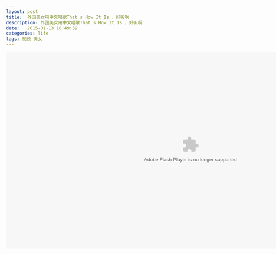 ```yaml
---
layout: post
title:  外国美女用中文唱歌That s How It Is ，好听啊
description: 外国美女用中文唱歌That s How It Is ，好听啊
date:   2015-01-13 16:49:39
categories: life
tags: 视频 美女
---
```

<object width=800 height=532><param name="movie" value="http://share.vrs.sohu.com/my/v.swf&topBar=1&id=33831204&autoplay=false&from=page"></param><param name="allowFullScreen" value="true"></param><param name="allowscriptaccess" value="always"></param><param name="wmode" value="Transparent"></param><embed width=1000 height=532 wmode="Transparent" allowfullscreen="true" allowscriptaccess="always" quality="high" src="http://share.vrs.sohu.com/my/v.swf&topBar=1&id=33831204&autoplay=false&from=page" type="application/x-shockwave-flash"/></embed></object>